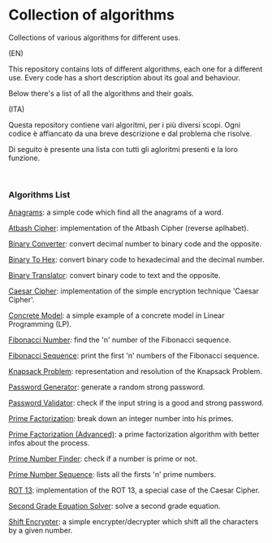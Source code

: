 # Collection of algorithms
Collections of various algorithms for different uses.

(EN)

This repository contains lots of different algorithms, each one for a different use.
Every code has a short description about its goal and behaviour.

Below there's a list of all the algorithms and their goals.

(ITA)

Questa repository contiene vari algoritmi, per i più diversi scopi.
Ogni codice è affiancato da una breve descrizione e dal problema che risolve.

Di seguito è presente una lista con tutti gli agloritmi presenti e la loro funzione.

<br/>

### Algorithms List
[Anagrams](https://github.com/SiMoM0/Miscellaneous/tree/main/Anagrams): a simple code which find all the anagrams of a word.

[Atbash Cipher](https://github.com/SiMoM0/MiscAlgorithms/tree/main/AtbashCipher): implementation of the Atbash Cipher (reverse aplhabet).

[Binary Converter](https://github.com/SiMoM0/Miscellaneous/tree/main/BinaryConverter): convert decimal number to binary code and the opposite.

[Binary To Hex](https://github.com/SiMoM0/MiscAlgorithms/tree/main/BinaryToHex): convert binary code to hexadecimal and the decimal number.

[Binary Translator](https://github.com/SiMoM0/Miscellaneous/tree/main/BinaryTranslator): convert binary code to text and the opposite.

[Caesar Cipher](https://github.com/SiMoM0/MiscAlgorithms/tree/main/CaesarCipher): implementation of the simple encryption technique 'Caesar Cipher'.

[Concrete Model](https://github.com/SiMoM0/Miscellaneous/tree/main/ConcreteModel): a simple example of a concrete model in Linear Programming (LP).

[Fibonacci Number](https://github.com/SiMoM0/Miscellaneous/tree/main/FibonacciNumber): find the 'n' number of the Fibonacci sequence.

[Fibonacci Sequence](https://github.com/SiMoM0/Miscellaneous/tree/main/FibonacciSequence): print the first 'n' numbers of the Fibonacci sequence.

[Knapsack Problem](https://github.com/SiMoM0/MiscAlgorithms/tree/main/KnapsackProblem): representation and resolution of the Knapsack Problem.

[Password Generator](https://github.com/SiMoM0/Miscellaneous/tree/main/PasswordGenerator): generate a random strong password.

[Password Validator](https://github.com/SiMoM0/Miscellaneous/tree/main/PasswordValidator): check if the input string is a good and strong password.

[Prime Factorization](https://github.com/SiMoM0/Miscellaneous/tree/main/PrimeFactorization): break down an integer number into his primes.

[Prime Factorization (Advanced)](https://github.com/SiMoM0/Miscellaneous/tree/main/PrimeFactorization_Advance): a prime factorization algorithm with better infos about the process.

[Prime Number Finder](https://github.com/SiMoM0/Miscellaneous/tree/main/PrimeNumberFinder): check if a number is prime or not.

[Prime Number Sequence](https://github.com/SiMoM0/Miscellaneous/tree/main/PrimeNumberSequence): lists all the firsts 'n' prime numbers.

[ROT 13](https://github.com/SiMoM0/MiscAlgorithms/tree/main/ROT13): implementation of the ROT 13, a special case of the Caesar Cipher.

[Second Grade Equation Solver](https://github.com/SiMoM0/Miscellaneous/tree/main/SecondGradeEquation): solve a second grade equation.

[Shift Encrypter](https://github.com/SiMoM0/Miscellaneous/tree/main/ShiftEncrypter): a simple encrypter/decrypter which shift all the characters by a given number.
